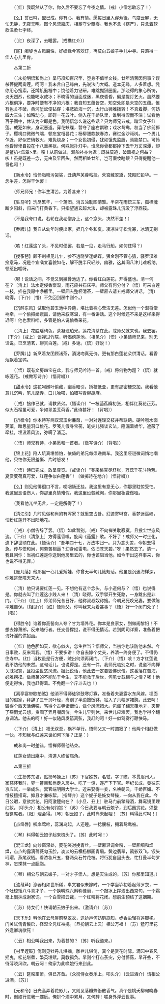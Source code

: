 <!-- { "loadSidebar": true } -->
　　（〔红〕我既然从了你，你久后不要忘了今夜之情。〔戒〕小僧怎敢忘了！） 

　　【么】誓已鸣，盟已成。你有心，我有情。愿每日里入穿芳径，鸟度云屏，无忙无静，无夜无明。图个风流嘉庆，相厮守少飘零。我也不念《楞严》，只念着软款温柔七字经。 

　　（〔红〕夜深了，去睡罢。〔戒携红介〕） 

　　【尾】阇黎也占风魔性，好姻缘今宵欢订，再莫向五娘子手儿中寻。只落得一佳人心儿里肯。 

　　△第二折 

　　（〔末扮明悟和尚上〕呈巧须知百尺竿，堕身不值半文钱。廿年清苦因何事？误杀菩提两瓣莲。呵呵！我未言自己缘由，先说法门大概。道本无缘，人多着想。凭你用心搜索，还蹲虮虱裆中；饶他着力钻研，难跳猢狲圈里。那晓得的象心所铸，炎天烈烈，也能喝水成冰；不晓得的当面成迷，黑夜昏昏，偏是提灯乞火。虽然要六根俱净，要净时便有不净的六根；我自知五蕴皆空，知空处即是未空的五蕴。惟有色关不破，黄河堑蚁便钻穿；堪悲欲海一沉，太行山狮难拨转！不真着脚，何妨四大三生；如略动心，即碍一花五叶。倘入在千娇队里，谁到得涅而不淄；试看他百子图中，休认为空即是色。我明悟怎么说这些话？只为师兄五戒，暗淫女子红莲。戒犯如来，身沉恶道。穿花蛱蝶，暂夺了座右鹦歌；戏水鸳鸯，权当了佛前狮子。樱桃口微微气喘，顿忘宝相昙花；杨柳腰款款春浓，赛过金沙祗树。一个男儿乍近，好似芒硝救火，难免烧身；一个女色初侵，犹如饿鬼监厨，焉能禁口。可怜他昏惨惨自投在十八重黑狱，何殊蛾扑灯中，谁念你骨都都掉下去千万丈深潭，却是鳖扒<缶覃>里。咳！从前做过，漏船补亦为迟；既往莫追，破甑视之何益？咳！虽是既差一念，无由及早回头。然而相处廿年，岂可假妆瞎眼？只得提醒他一番也呵！） 

　　【新水令】恰怜脂粉污袈裟，丑葫芦芙蓉粘挂。朱宫藏翠黛，梵殿贮铅华。一念争差，怎得干休罢！ 

　　（师兄师兄！你半生清苦，为着甚来？） 

　　【驻马听】洗尽繁华，一个蒲团。消五浊耽图清雅。半帘花雨悟三车，孤栖魂断夕阳斜，归来门打黄昏下。只指望通玄超大法，却被露珠儿沉没了浮西筏。 

　　（不是我夸口说，若轮在我老僧身上，这个念头，决然不差！） 

　　【乔牌儿】我自从幼年时便出家，捱几个冬和夏。凄凉甘守松龛寡，冰清无别话。 

　　（咳！红莲这丫头，不见时便罢，若是一见，走马行船，如何住得？） 

　　【搅筝琶】颠不剌相见儿乍，参不透晓梦迷蝴蝶。狠金刚不管心猿，骚罗汉难拴意马，况是个宜嗔宜喜貌如花，解不脱半尺轻纱，幽雅，这其间凡津儿难咽纳。顿惹出嗟呀。 

　　（呀！说话之间，不觉又到撇骨池边了。你看红白莲花，开得盛也。清一何在？〔清上〕法水定侵香案湿，雨花应共石床平。师父有何分付？〔悟〕可采白莲一枝，插在我房中净瓶里。一壁厢去整杯清茶，一壁厢去请五戒师父讲话。〔清〕晓得。〔下介〕〔悟〕不免回到房中则个。） 

　　【沉醉东风】试取他碧玉池中异葩，堪比着禅心莹洁无差。怎似他一个潜将僧衲牵，一个偷把娇蛾画，请他来叙寒温，有一番讲话。这个时候还不来是这样来得迟呵！他也索料咱，多管是怕人说偷香采花。 

　　（〔清上〕花胜璠玙色，茶凝琥珀光。莲花清茶在此。戒师父就来也。我去罢。〔下介〕〔戒上〕谈禅过竹院，听偈傍莲池。〔相见介〕〔悟〕小弟请师兄来，别无话说。已烹清茗，聊赏白莲。〔戒〕多谢。〔悟〕好说！） 

　　【乔牌儿】新烹着龙团顾渚茶，消渴吻真无价。更有那白莲花朵供清话，看香烟飘着宝鸭。 

　　（〔悟〕既有文房四宝在此，我与师兄吟诗一首。〔戒〕将何物为题？〔悟〕就咏莲花。〔戒做写诗介〕〔悟背唱〕） 

　　【甜水令】这花呵嫩叶偷藏，幽香暗引，娇枝低亚，更有那密梗交加。我看他意儿沉吟，笔儿摩弄，口儿咍嗒，怕错写青柳胡麻。 

　　（〔戒〕拙作已就，请教贤弟。〔悟读介〕“一枝菡萏瓣初张，相伴红葵花正芳。似火石榴虽可爱，争如翠盖芰荷香。”此诗甚好！〔背唱〕） 

　　【折桂令】你本待写两双双玉树蒹葭，一对对连理交枝并蒂联葩。硬吟哦水面芙蕖，暗思量洞口桃花。罗笺儿假寻宝筏，笔尖儿强谈玄法。隐漏着娇华，遮蔽了牵挂，埋没着风流，弥瞒了消乏。 

　　（〔悟〕师兄有诗，小弟愿和一首者。〔做写诗介〕〔背唱〕） 

　　【锦上花】陷人坑真堪惊怕，依倚的弟兄每须递南车。我这里哑谜微词悄地嘲他，只怕你无限羞惭、片时怒发！ 

　　（〔悟〕诗已完成，敢呈尊览。〔戒读介〕“春来桃杏尽舒张，万蕊千花斗艳芳。夏赏芰荷真可爱，红莲争似白莲香”！〔做掷诗在地介〕〔悟背唱〕） 

　　【么】则见他徘徊口不言，哽咽肠还挂。我这里有意无心，你那里耽惊受怕。我这里恶语伤人，你那里真情难假。我这里设彀藏阄，你那里妆聋做哑。 

　　（我看他兀坐无言，一定是解得了！） 

　　【清江引】几时见做和尚的有浑家？就里空占卦。幻迹寄琳宫，香梦迷巫峡，怕粉红莲开不出陆地花。 

　　（〔戒〕小僧告辞了罢。〔悟〕如此暂别。〔戒〕不向禅关耽寂寞，且投尘世恣风流。〔下介〕〔清急上〕方得莲香嗅，旋闻《薤露》歌。不好了！戒师父一时坐化，遗下辞世颂在此。〔悟读介〕“吾年四十七，万法本归一。只为念头差，今朝去得急。传与悟和尚，何劳苦相逼？幻身如雷电，依旧苍天碧。”呀！果然去了。清一，我且问你：当初红莲是你送到他房里去的，你也该阻当他。如今干出这样事来，你也说不得无罪。） 

　　【雁儿落】他那里一心儿爱娇娃，你曾无半句儿箴规话。他虽是沉迷海样深，你难逃孽障天来大。 

　　（〔清〕他只说要红莲一见。不想他有这个念头，与小道何与？〔悟〕也说得是。你就去叫了红莲这小贱人来！〔清〕晓得。双手擘开生死路，一身跳出是非门。〔下介〕〔红上〕师弟师兄昔日好，他称叔叔奴称嫂。今朝兄死唤兄妻，要做陈平难自保。〔相见介〕〔红〕悟师父，你叫我来为着甚事？〔悟〕好一个闺门处子！〔唱〕） 

　　【得胜令】谁着你高髻向人夸？甘为墙外花。你本是良家女，到做阇黎妇！不想去嫁萧郎，反来随行者。任支吾撑挞，说不得无情话。若到阴司详察，准备着把诲奸淫的供招画。 

　　（〔红〕他色胆如天，欲心似火，怎生拦当？悟师父，当初你也该防他未然。今日事败，反来骂我。〔悟〕不要多讲！你自去嫁个丈夫，养清一终身便了。不得仍住寺中。〔红〕当权虽是行方便，贼出何须再闭门。〔下介〕〔悟〕咳！方才红莲说我不防他的未然。这句话儿，也说得是。还有一件，我师兄临别之时，说道不向禅关耽寂寞，且投尘世恣风流。据此说话，他此去一定要毁佛谤僧。这番落在苦海，必难捞摸。做师弟的不能防于今生，又不能救于后世，何见廿载相与之情？呸！他便走得快，我也赶得着。不免翻一个斤斗去也！） 

　　【离亭宴带歇拍煞】他消不得师徒钟鼓寒灯寡，准备着夫妻露水东风嫁。埋面目的俗家，拜辞了三千贝叶经，离别了半边馊饭钵，钻入了六幅罗裙胯。此去呵！毁得个西天活佛嗟，骂得个古寺诸僧怕，做个风流措大。包藏了翻天覆地才，夹带了殢雨尤云想，贪图了弄月嘲风价。今生儿早则休，来世儿应难罢，我也学得个翻身调法。他去的呵！好一似随风发箭离弦，我赶的呵！好一似驾雾行鞭快马。 

　　（〔下介〕〔清上〕福无双至，祸不单行。悟师父又一时圆寂了！他两个相赶做一伙，不知我与红莲来世如何下落？正是：） 

　　戒和尚一时差错，悟禅师替他结束。 

　　红莲女请出庵中，清道人终留庙角。 

　　△第三折 

　　（〔生扮苏东坡，贴扮琴操上〕〔苏〕下官姓苏，名轼，字子瞻，本贯眉州人。家慈怀我时，梦一瞽目和尚走入房中。吃了一惊，遂产下下官。年纪长成，竟往东京应试，一举成名。累官端明殿大学士。近来娶得一妾，名唤朝云，千娇百媚。不惟技擅描鸾，抑且才兼咏絮。〔指琴介〕这个妮子是妓女琴操，一向从我在此。今日公暇，意欲赏花。阳阿激楚何在？〔小旦、丑上〕驻马门前擎绿酒，舞鸾镜里理红妆。〔叩头介〕相公有何钧旨？〔苏〕今日我要与朝云娘子，到后园赏花。须整备筵席者。〔阳〕理会得。〔琴〕朝云娘子，此时尚未起哩！〔苏〕料得此时呵！） 

　　【点绛唇】柳岸莺啼，蕊渊鸟起，人还睡。一捻腰枝，拥着鸳鸯被。 

　　（〔琴〕料得朝云娘子起来梳头了。〔苏〕此时呵！） 

　　【混江龙】向纱窗深处，菱花笑对挽青丝。一壁厢轻调金粉，一壁厢细和烟煤，点点的露滴蔷薇匀玉脸，淡淡的云横杨柳画青眉。鬓边翡翠，鸦影双飞。钗头玳瑁，燕尾双栖。看浓妆尺五，簪两朵石竹花枝。将行犹自回头去，忙打叠半勾罗袜，忘搽抹一点胭脂。 

　　（〔琴〕相公与朝云娘子，一对才子佳人，想是天生成的。〔苏〕你那里知道。） 

　　【油葫芦】涤器相如世所稀，卓文君似未嫁时。一个学当垆初着起薄罗衣，一个吐琼瑶八斗真才子，一个换明珠六斛称佳丽，一个敲冰上挥洒出西京句，一个霜毫上删抹成谢家词。一个白雪把云裁，一个红粉将花闭。想前生预结了这姻期。 

　　（〔苏〕侍女们！快请朝云娘子出来。〔激请介〕〔苏〕） 

　　【天下乐】料他在云母屏前整翠衣，送娇声何妨鹦鹉知，步香尘轻将莲瓣移。门关试倩青鬟启，径湿全凭红袖携。〔旦扮朝云上云〕相公万福！〔苏〕猛可里花外逢卿魂欲死！ 

　　（〔云〕相公叫我出来，为着甚的？〔苏〕听我道来。） 

　　【村里迓鼓】俺则见牡丹儿堪摘，雕栏儿堪倚，真个是赏花时际。满园中春风摇曳，松花堪煮，繁英堪赋，莫教孤负。早则个打点荼突，分付蔷薇，早开些，不待薄晓风吹。朝云呵！俺家为此唤娘行来到此。 

　　（〔云〕筵席笙箫，俱已齐备。〔众扮侍女奏乐上，叩头介〕〔云进酒介〕请相公进酒。〔苏〕） 

　　【元和令】日光高弄着花影儿，又则见落瓣蜂衙散香气。真个是桃夭柳甸晓春时，谢娘行进我一螺卮。俺拚个酒中累月，又何辞！嗟身外浮云世事。 

